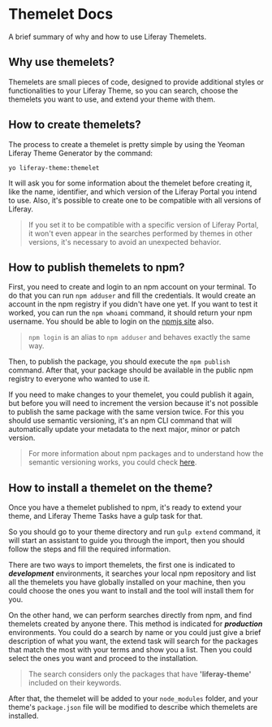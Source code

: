 # Themelet Docs

A brief summary of why and how to use Liferay Themelets.

## Why use themelets?
Themelets are small pieces of code, designed to provide additional styles or functionalities to your Liferay Theme, so you can search, choose the themelets you want to use, and extend your theme with them.

## How to create themelets?
The process to create a themelet is pretty simple by using the Yeoman Liferay Theme Generator by the command:
```
yo liferay-theme:themelet
```
It will ask you for some information about the themelet before creating it, like the name, identifier, and which version of the Liferay Portal you intend to use. Also, it's possible to create one to be compatible with all versions of Liferay.
> If you set it to be compatible with a specific version of Liferay Portal, it won't even appear in the searches performed by themes in other versions, it's necessary to avoid an unexpected behavior.

## How to publish themelets to npm?
First, you need to create and login to an npm account on your terminal. To do that you can run `npm adduser` and fill the credentials. It would create an account in the npm registry if you didn't have one yet. If you want to test it worked, you can run the `npm whoami` command, it should return your npm username. You should be able to login on the [npmjs site](https://www.npmjs.com) also.
> `npm login` is an alias to `npm adduser` and behaves exactly the same way. 

Then, to publish the package, you should execute the `npm publish` command. After that, your package should be available in the public npm registry to everyone who wanted to use it.

If you need to make changes to your themelet, you could publish it again, but before you will need to increment the version because it's not possible to publish the same package with the same version twice. For this you should use semantic versioning, it's an npm CLI command that will automatically update your metadata to the next major, minor or patch version.
> For more information about npm packages and to understand how the semantic versioning works, you could check [here](https://docs.npmjs.com/getting-started/publishing-npm-packages).

## How to install a themelet on the theme?
Once you have a themelet published to npm, it's ready to extend your theme, and Liferay Theme Tasks have a gulp task for that.

So you should go to your theme directory and run `gulp extend` command, it will start an assistant to guide you through the import, then you should follow the steps and fill the required information.

There are two ways to import themelets, the first one is indicated to **_development_** environments, it searches your local npm repository and list all the themelets you have globally installed on your machine, then you could choose the ones you want to install and the tool will install them for you.

On the other hand, we can perform searches directly from npm, and find themelets created by anyone there. This method is indicated for **_production_** environments. You could do a search by name or you could just give a brief description of what you want, the extend task will search for the packages that match the most with your terms and show you a list. Then you could select the ones you want and proceed to the installation.

> The search considers only the packages that have **'liferay-theme'** included on their keywords.

After that, the themelet will be added to your `node_modules` folder, and your theme's `package.json` file will be modified to describe which themelets are installed.